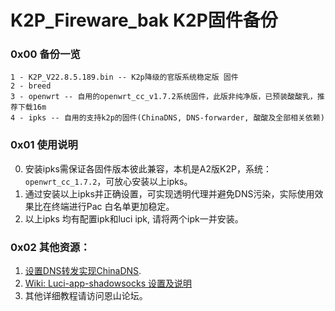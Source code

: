 # K2P_Fireware_bak K2P固件备份

### 0x00 备份一览

```
1 - K2P_V22.8.5.189.bin -- K2p降级的官版系统稳定版 固件
2 - breed
3 - openwrt -- 自用的openwrt_cc_v1.7.2系统固件，此版非纯净版，已预装酸酸乳，推荐下载16m
4 - ipks -- 自用的支持k2p的固件(ChinaDNS, DNS-forwarder, 酸酸及全部相关依赖)
```

### 0x01 使用说明
0. 安装ipks需保证各固件版本彼此兼容，本机是A2版K2P，系统：``openwrt_cc_1.7.2``，可放心安装以上ipks。
1. 通过安装以上ipks并正确设置，可实现透明代理并避免DNS污染，实际使用效果比在终端进行Pac 白名单更加稳定。
2. 以上ipks 均有配置ipk和luci ipk, 请将两个ipk一并安装。

### 0x02 其他资源：
1. [设置DNS转发实现ChinaDNS](https://github.com/aa65535/openwrt-chinadns/wiki/Use-DNS-Forwarder).
2. [Wiki: Luci-app-shadowsocks 设置及说明]([luci-app-shadowsocks](https://github.com/shadowsocks/luci-app-shadowsocks/wiki))
3. 其他详细教程请访问恩山论坛。
